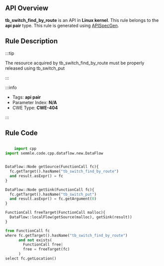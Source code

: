 ---
---


## API Overview
**tb_switch_find_by_route** is an API in **Linux kernel**. This rule belongs to the **api pair** type. This rule is generated using [APISpecGen](../../tools/APISpecGen).
## Rule Description

:::tip

The resource acquired by tb_switch_find_by_route must be properly released using tb_switch_put

:::

:::info

- Tags: **api pair**
- Parameter Index: **N/A**
- CWE Type: **CWE-404**

:::

## Rule Code
```python

    import cpp
import semmle.code.cpp.dataflow.new.DataFlow


DataFlow::Node getSource(FunctionCall fc){
  fc.getTarget().hasName("tb_switch_find_by_route")
  and result.asExpr() = fc
}

DataFlow::Node getSink(FunctionCall fc){
  fc.getTarget().hasName("tb_switch_put")
  and result.asExpr() = fc.getArgument(0)
}

FunctionCall freeTarget(FunctionCall malloc){
  DataFlow::localFlow(getSource(malloc), getSink(result))
}

from FunctionCall fc
where fc.getTarget().hasName("tb_switch_find_by_route")
      and not exists(
        FunctionCall free| 
        free = freeTarget(fc)
      )
select fc.getLocation()

    
```
